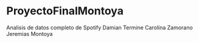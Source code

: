# ProyectoFinalMontoya
Analisis de datos completo de Spotify
Damian Termine
Carolina Zamorano
Jeremias Montoya 
